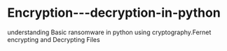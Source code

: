# Encryption---decryption-in-python
understanding Basic ransomware in python using cryptography.Fernet encrypting and Decrypting Files
